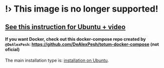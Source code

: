 # !› This image is no longer supported!

## [See this instruction for Ubuntu + video](https://docs.totum.online/ubuntu)

#### If you want Docker, check out this docker-compose repo created by `@DeAlexPesh`: https://github.com/DeAlexPesh/totum-docker-compose (not oficial)


The main installation type is: [installation on Ubuntu](https://github.com/totumonline/totum-mit).
